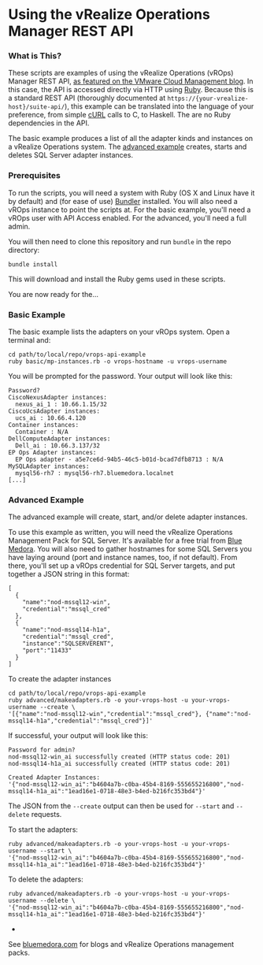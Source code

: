 # Using the vRealize Operations Manager REST API

### What is This?

These scripts are examples of using the vRealize Operations (vROps) Manager REST API, [as featured on the VMware Cloud Management blog](http://blogs.vmware.com/management/2016/02/straight-up-flying-with-the-vrealize-operations-rest-api.html). In this case, the API is accessed directly via HTTP using [Ruby](https://www.ruby-lang.org/). Because this is a standard REST API (thoroughly documented at `https://{your-vrealize-host}/suite-api/`), this example can be translated into the language of your preference, from simple [cURL](https://curl.haxx.se/) calls to C, to Haskell. The are no Ruby dependencies in the API.

The basic example produces a list of all the adapter kinds and instances on a vRealize Operations system. The [advanced example](http://blogs.vmware.com/management/2016/03/blast-off-advanced-usage-of-the-vrealize-operations-rest-api.html) creates, starts and deletes SQL Server adapter instances.

### Prerequisites

To run the scripts, you will need a system with Ruby (OS X and Linux have it by default) and (for ease of use) [Bundler](http://bundler.io/) installed. You will also need a vROps instance to point the scripts at. For the basic example, you'll need a vROps user with API Access enabled. For the advanced, you'll need a full admin.

You will then need to clone this repository and run `bundle` in the repo directory:

`bundle install`

This will download and install the Ruby gems used in these scripts.

You are now ready for the...

### Basic Example

The basic example lists the adapters on your vROps system. Open a terminal and:

```
cd path/to/local/repo/vrops-api-example
ruby basic/mp-instances.rb -o vrops-hostname -u vrops-username
```

You will be prompted for the password. Your output will look like this:

```
Password?
CiscoNexusAdapter instances:
  nexus_ai_1 : 10.66.1.15/32
CiscoUcsAdapter instances:
  ucs_ai : 10.66.4.120
Container instances:
  Container : N/A
DellComputeAdapter instances:
  Dell_ai : 10.66.3.137/32
EP Ops Adapter instances:
  EP Ops adapter - a5e7ce6d-94b5-46c5-b01d-bcad7dfb8713 : N/A
MySQLAdapter instances:
  mysql56-rh7 : mysql56-rh7.bluemedora.localnet
[...]
```

### Advanced Example

The advanced example will create, start, and/or delete adapter instances.

To use this example as written, you will need the vRealize Operations Management Pack for SQL Server. It's available for a free trial from [Blue Medora](http://www.bluemedora.com/products/vrops-management-pack-for-microsoft-sql-server/). You will also need to gather hostnames for some SQL Servers you have laying around (port and instance names, too, if not default). From there, you'll set up a vROps credential for SQL Server targets, and put together a JSON string in this format:

```
[
  {
    "name":"nod-mssql12-win", 
    "credential":"mssql_cred"
  }, 
  {
    "name":"nod-mssql14-h1a", 
    "credential":"mssql_cred", 
    "instance":"SQLSERVERENT", 
    "port":"11433"
  }
]
```

To create the adapter instances

```
cd path/to/local/repo/vrops-api-example
ruby advanced/makeadapters.rb -o your-vrops-host -u your-vrops-username --create \
'[{"name":"nod-mssql12-win","credential":"mssql_cred"}, {"name":"nod-mssql14-h1a","credential":"mssql_cred"}]'
```

If successful, your output will look like this:

```
Password for admin?
nod-mssql12-win_ai successfully created (HTTP status code: 201)
nod-mssql14-h1a_ai successfully created (HTTP status code: 201)

Created Adapter Instances:
'{"nod-mssql12-win_ai":"b4604a7b-c0ba-45b4-8169-555655216800","nod-mssql14-h1a_ai":"1ead16e1-0718-48e3-b4ed-b216fc353bd4"}'
```

The JSON from the `--create` output can then be used for `--start` and `--delete` requests.

To start the adapters:

```
ruby advanced/makeadapters.rb -o your-vrops-host -u your-vrops-username --start \
'{"nod-mssql12-win_ai":"b4604a7b-c0ba-45b4-8169-555655216800","nod-mssql14-h1a_ai":"1ead16e1-0718-48e3-b4ed-b216fc353bd4"}'
```

To delete the adapters:

```
ruby advanced/makeadapters.rb -o your-vrops-host -u your-vrops-username --delete \
'{"nod-mssql12-win_ai":"b4604a7b-c0ba-45b4-8169-555655216800","nod-mssql14-h1a_ai":"1ead16e1-0718-48e3-b4ed-b216fc353bd4"}'
```

-

See [bluemedora.com](http://bluemedora.com/) for blogs and vRealize Operations management packs.